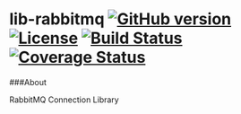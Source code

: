 # lib-rabbitmq [![GitHub version](https://badge.fury.io/gh/corbel-platform%2Flib-rabbitmq.png)](https://github.com/corbel-platform/lib-rabbitmq/releases) [![License](http://img.shields.io/badge/license-Apache2-blue.svg?style=flat)](http://www.apache.org/licenses/LICENSE-2.0.txt) [![Build Status](https://travis-ci.org/corbel-platform/lib-rabbitmq.svg?branch=master)](https://travis-ci.org/corbel-platform/lib-rabbitmq) [![Coverage Status](https://coveralls.io/repos/corbel-platform/lib-rabbitmq/badge.svg)](https://coveralls.io/r/corbel-platform/lib-rabbitmq)

###About

RabbitMQ Connection Library

